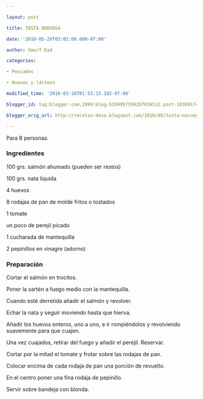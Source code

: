 ```yaml
---

layout: post

title: TOSTA NORUEGA

date: '2010-05-29T03:02:00.000-07:00'

author: Smurf Dad

categories:

- Pescados

- Huevos y lácteos

modified_time: '2016-03-16T01:53:15.182-07:00'

blogger_id: tag:blogger.com,1999:blog-5299957599287034512.post-1030917439827231016

blogger_orig_url: http://recetas-desa.blogspot.com/2010/05/tosta-noruega.html

---
```


Para 8 personas.

<h3>Ingredientes</h3>

100 grs. salmón ahumado (pueden ser restos)

100 grs. nata líquida

4 huevos

8 rodajas de pan de molde fritos o tostados

1 tomate

un poco de perejil picado

1 cucharada de mantequilla

2 pepinillos en vinagre (adorno)

<h3>Preparación</h3>

Cortar el salmón en trocitos.

Poner la sartén a fuego medio con la mantequilla.

Cuando esté derretida añadir el salmón y revolver.

Echar la nata y seguir moviendo hasta que hierva.

Añadir los huevos enteros, uno a uno, e ir rompiéndolos y revolviendo suavemente para que cuajen.

Una vez cuajados, retirar del fuego y añadir el perejil. Reservar.

Cortar por la mitad el tomate y frotar sobre las rodajas de pan.

Colocar encima de cada rodaja de pan una porción de revuelto.

En el centro poner una fina rodaja de pepinillo.

Servir sobre bandeja con blonda.